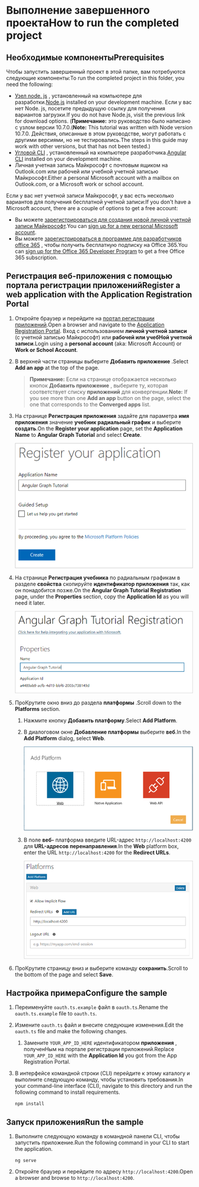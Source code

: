 # <a name="how-to-run-the-completed-project"></a><span data-ttu-id="5d0ce-101">Выполнение завершенного проекта</span><span class="sxs-lookup"><span data-stu-id="5d0ce-101">How to run the completed project</span></span>

## <a name="prerequisites"></a><span data-ttu-id="5d0ce-102">Необходимые компоненты</span><span class="sxs-lookup"><span data-stu-id="5d0ce-102">Prerequisites</span></span>

<span data-ttu-id="5d0ce-103">Чтобы запустить завершенный проект в этой папке, вам потребуются следующие компоненты:</span><span class="sxs-lookup"><span data-stu-id="5d0ce-103">To run the completed project in this folder, you need the following:</span></span>

- <span data-ttu-id="5d0ce-104">[Узел node. js](https://nodejs.org) , установленный на компьютере для разработки.</span><span class="sxs-lookup"><span data-stu-id="5d0ce-104">[Node.js](https://nodejs.org) installed on your development machine.</span></span> <span data-ttu-id="5d0ce-105">Если у вас нет Node. js, посетите предыдущую ссылку для получения вариантов загрузки.</span><span class="sxs-lookup"><span data-stu-id="5d0ce-105">If you do not have Node.js, visit the previous link for download options.</span></span> <span data-ttu-id="5d0ce-106">(**Примечание:** это руководство было написано с узлом версии 10.7.0.</span><span class="sxs-lookup"><span data-stu-id="5d0ce-106">(**Note:** This tutorial was written with Node version 10.7.0.</span></span> <span data-ttu-id="5d0ce-107">Действия, описанные в этом руководстве, могут работать с другими версиями, но не тестировались.</span><span class="sxs-lookup"><span data-stu-id="5d0ce-107">The steps in this guide may work with other versions, but that has not been tested.)</span></span>
- <span data-ttu-id="5d0ce-108">[Угловой CLI](https://cli.angular.io/) , установленный на компьютере разработчика.</span><span class="sxs-lookup"><span data-stu-id="5d0ce-108">[Angular CLI](https://cli.angular.io/) installed on your development machine.</span></span>
- <span data-ttu-id="5d0ce-109">Личная учетная запись Майкрософт с почтовым ящиком на Outlook.com или рабочей или учебной учетной записью Майкрософт.</span><span class="sxs-lookup"><span data-stu-id="5d0ce-109">Either a personal Microsoft account with a mailbox on Outlook.com, or a Microsoft work or school account.</span></span>

<span data-ttu-id="5d0ce-110">Если у вас нет учетной записи Майкрософт, у вас есть несколько вариантов для получения бесплатной учетной записи:</span><span class="sxs-lookup"><span data-stu-id="5d0ce-110">If you don't have a Microsoft account, there are a couple of options to get a free account:</span></span>

- <span data-ttu-id="5d0ce-111">Вы можете [зарегистрироваться для создания новой личной учетной записи Майкрософт](https://signup.live.com/signup?wa=wsignin1.0&rpsnv=12&ct=1454618383&rver=6.4.6456.0&wp=MBI_SSL_SHARED&wreply=https://mail.live.com/default.aspx&id=64855&cbcxt=mai&bk=1454618383&uiflavor=web&uaid=b213a65b4fdc484382b6622b3ecaa547&mkt=E-US&lc=1033&lic=1).</span><span class="sxs-lookup"><span data-stu-id="5d0ce-111">You can [sign up for a new personal Microsoft account](https://signup.live.com/signup?wa=wsignin1.0&rpsnv=12&ct=1454618383&rver=6.4.6456.0&wp=MBI_SSL_SHARED&wreply=https://mail.live.com/default.aspx&id=64855&cbcxt=mai&bk=1454618383&uiflavor=web&uaid=b213a65b4fdc484382b6622b3ecaa547&mkt=E-US&lc=1033&lic=1).</span></span>
- <span data-ttu-id="5d0ce-112">Вы можете [зарегистрироваться в программе для разработчиков office 365](https://developer.microsoft.com/office/dev-program) , чтобы получить бесплатную подписку на Office 365.</span><span class="sxs-lookup"><span data-stu-id="5d0ce-112">You can [sign up for the Office 365 Developer Program](https://developer.microsoft.com/office/dev-program) to get a free Office 365 subscription.</span></span>

## <a name="register-a-web-application-with-the-application-registration-portal"></a><span data-ttu-id="5d0ce-113">Регистрация веб-приложения с помощью портала регистрации приложений</span><span class="sxs-lookup"><span data-stu-id="5d0ce-113">Register a web application with the Application Registration Portal</span></span>

1. <span data-ttu-id="5d0ce-114">Откройте браузер и перейдите на [портал регистрации приложений](https://apps.dev.microsoft.com).</span><span class="sxs-lookup"><span data-stu-id="5d0ce-114">Open a browser and navigate to the [Application Registration Portal](https://apps.dev.microsoft.com).</span></span> <span data-ttu-id="5d0ce-115">Вход с использованием **личной учетной записи** (с учетной записью Майкрософт) или **рабочей или учебНой учетной записи**.</span><span class="sxs-lookup"><span data-stu-id="5d0ce-115">Login using a **personal account** (aka: Microsoft Account) or **Work or School Account**.</span></span>

1. <span data-ttu-id="5d0ce-116">В верхней части страницы выберите **Добавить приложение** .</span><span class="sxs-lookup"><span data-stu-id="5d0ce-116">Select **Add an app** at the top of the page.</span></span>

    > <span data-ttu-id="5d0ce-117">**Примечание:** Если на странице отображается несколько кнопок **Добавить приложение** , выберите ту, которая соответствует списку **приложений** для конвергенции.</span><span class="sxs-lookup"><span data-stu-id="5d0ce-117">**Note:** If you see more than one **Add an app** button on the page, select the one that corresponds to the **Converged apps** list.</span></span>

1. <span data-ttu-id="5d0ce-118">На странице **Регистрация приложения** задайте для параметра **имя приложения** значение **учебник радиальный график** и выберите **создать**.</span><span class="sxs-lookup"><span data-stu-id="5d0ce-118">On the **Register your application** page, set the **Application Name** to **Angular Graph Tutorial** and select **Create**.</span></span>

    ![Снимок экрана: создание нового приложения на веб-сайте портала регистрации приложений](/tutorial/images/arp-create-app-01.png)

1. <span data-ttu-id="5d0ce-120">На странице **Регистрация учебника** по радиальным графикам в разделе **свойства** скопируйте **идентификатор приложения** так, как он понадобится позже.</span><span class="sxs-lookup"><span data-stu-id="5d0ce-120">On the **Angular Graph Tutorial Registration** page, under the **Properties** section, copy the **Application Id** as you will need it later.</span></span>

    ![Снимок экрана с ИДЕНТИФИКАТОРом только что созданного приложения](/tutorial/images/arp-create-app-02.png)

1. <span data-ttu-id="5d0ce-122">ПроКрутите окно вниз до раздела **платформы** .</span><span class="sxs-lookup"><span data-stu-id="5d0ce-122">Scroll down to the **Platforms** section.</span></span>

    1. <span data-ttu-id="5d0ce-123">Нажмите кнопку **Добавить платформу**.</span><span class="sxs-lookup"><span data-stu-id="5d0ce-123">Select **Add Platform**.</span></span>
    1. <span data-ttu-id="5d0ce-124">В диалоговом окне **Добавление платформы** выберите **веб**.</span><span class="sxs-lookup"><span data-stu-id="5d0ce-124">In the **Add Platform** dialog, select **Web**.</span></span>

        ![Снимок экрана: создание платформы для приложения](/tutorial/images/arp-create-app-03.png)

    1. <span data-ttu-id="5d0ce-126">В поле **веб-** платформа введите URL-адрес `http://localhost:4200` для **URL-адресов перенаправления**.</span><span class="sxs-lookup"><span data-stu-id="5d0ce-126">In the **Web** platform box, enter the URL `http://localhost:4200` for the **Redirect URLs**.</span></span>

        ![Снимок экрана: недавно добавленная веб-платформа для приложения](/tutorial/images/arp-create-app-04.png)

1. <span data-ttu-id="5d0ce-128">ПроКрутите страницу вниз и выберите команду **сохранить**.</span><span class="sxs-lookup"><span data-stu-id="5d0ce-128">Scroll to the bottom of the page and select **Save**.</span></span>

## <a name="configure-the-sample"></a><span data-ttu-id="5d0ce-129">Настройка примера</span><span class="sxs-lookup"><span data-stu-id="5d0ce-129">Configure the sample</span></span>

1. <span data-ttu-id="5d0ce-130">Переименуйте `oauth.ts.example` файл в `oauth.ts`.</span><span class="sxs-lookup"><span data-stu-id="5d0ce-130">Rename the `oauth.ts.example` file to `oauth.ts`.</span></span>
1. <span data-ttu-id="5d0ce-131">Измените `oauth.ts` файл и внесите следующие изменения.</span><span class="sxs-lookup"><span data-stu-id="5d0ce-131">Edit the `oauth.ts` file and make the following changes.</span></span>
    1. <span data-ttu-id="5d0ce-132">Замените `YOUR_APP_ID_HERE` идентификатором **приложения** , полученНым на портале регистрации приложений.</span><span class="sxs-lookup"><span data-stu-id="5d0ce-132">Replace `YOUR_APP_ID_HERE` with the **Application Id** you got from the App Registration Portal.</span></span>
1. <span data-ttu-id="5d0ce-133">В интерфейсе командной строки (CLI) перейдите к этому каталогу и выполните следующую команду, чтобы установить требования.</span><span class="sxs-lookup"><span data-stu-id="5d0ce-133">In your command-line interface (CLI), navigate to this directory and run the following command to install requirements.</span></span>

    ```Shell
    npm install
    ```

## <a name="run-the-sample"></a><span data-ttu-id="5d0ce-134">Запуск приложения</span><span class="sxs-lookup"><span data-stu-id="5d0ce-134">Run the sample</span></span>

1. <span data-ttu-id="5d0ce-135">Выполните следующую команду в командной панели CLI, чтобы запустить приложение.</span><span class="sxs-lookup"><span data-stu-id="5d0ce-135">Run the following command in your CLI to start the application.</span></span>

    ```Shell
    ng serve
    ```

1. <span data-ttu-id="5d0ce-136">Откройте браузер и перейдите по адресу `http://localhost:4200`.</span><span class="sxs-lookup"><span data-stu-id="5d0ce-136">Open a browser and browse to `http://localhost:4200`.</span></span>